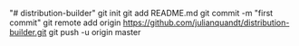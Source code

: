 "# distribution-builder"  git init git add README.md git commit -m "first commit" git remote add origin https://github.com/julianquandt/distribution-builder.git git push -u origin master
